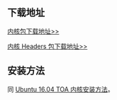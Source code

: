 ## 下载地址
[内核包下载地址>>](http://toakernel-1253438722.cossh.myqcloud.com/linux-image-3.16.43.toa_1.0_amd64.deb)

[内核 Headers 包下载地址>>](http://toakernel-1253438722.cossh.myqcloud.com/linux-headers-3.16.43.toa_1.0_amd64.deb)

## 安装方法
同 [Ubuntu 16.04 TOA 内核安装方法](/document/product/608/14430)。
